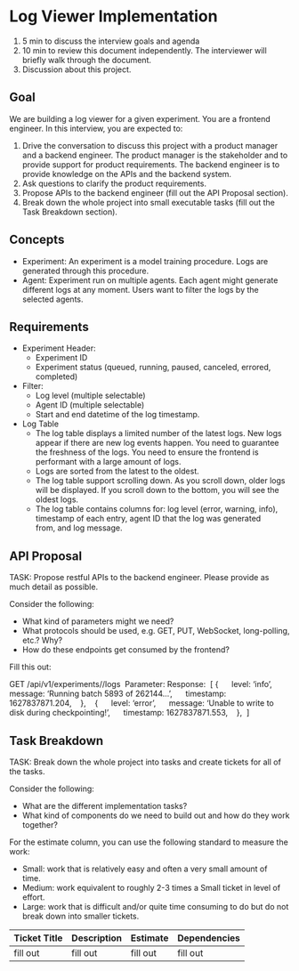 # Log Viewer Implementation

1. 5 min to discuss the interview goals and agenda
2. 10 min to review this document independently. The interviewer will briefly walk through the document.
3. Discussion about this project.

## Goal

We are building a log viewer for a given experiment. You are a frontend engineer. In this interview, you are expected to: 

1. Drive the conversation to discuss this project with a product manager and a backend engineer. The product manager is the stakeholder and to provide support for product requirements. The backend engineer is to provide knowledge on the APIs and the backend system.
2. Ask questions to clarify the product requirements.
3. Propose APIs to the backend engineer (fill out the API Proposal section).
4. Break down the whole project into small executable tasks (fill out the Task Breakdown section).

## Concepts 

 - Experiment: An experiment is a model training procedure. Logs are generated through this procedure.
 - Agent: Experiment run on multiple agents. Each agent might generate different logs at any moment. Users want to filter the logs by the selected agents. 

## Requirements

- Experiment Header:
  - Experiment ID
  - Experiment status (queued, running, paused, canceled, errored, completed)
- Filter:
  - Log level (multiple selectable)
  - Agent ID (multiple selectable)
  - Start and end datetime of the log timestamp.
- Log Table
  - The log table displays a limited number of the latest logs. New logs appear if there are new log events happen. You need to guarantee the freshness of the logs. You need to ensure the frontend is performant with a large amount of logs.
  - Logs are sorted from the latest to the oldest. 
  - The log table support scrolling down. As you scroll down, older logs will be displayed. If you scroll down to the bottom, you will see the oldest logs.
  - The log table contains columns for: log level (error, warning, info), timestamp of each entry, agent ID that the log was generated from, and log message. 
 
 ## API Proposal
 
 TASK: Propose restful APIs to the backend engineer. Please provide as much detail as possible.
 
 Consider the following: 
 - What kind of parameters might we need? 
 - What protocols should be used, e.g. GET, PUT, WebSocket, long-polling, etc.? Why? 
 - How do these endpoints get consumed by the frontend? 

Fill this out: 

GET /api/v1/experiments/<experiment-id>/logs 
Parameter:
Response: 
[
  { 
    level: ‘info’, 
    message: ‘Running batch 5893 of 262144...’, 
    timestamp: 1627837871.204, 
  }, 
  { 
    level: ‘error’, 
    message: ‘Unable to write to disk during checkpointing!’, 
    timestamp: 1627837871.553, 
  }, 
] 
  
## Task Breakdown
  
TASK: Break down the whole project into tasks and create tickets for all of the tasks.  
  
Consider the following: 
 - What are the different implementation tasks?
 - What kind of components do we need to build out and how do they work together? 
  
For the estimate column, you can use the following standard to measure the work:
 - Small: work that is relatively easy and often a very small amount of time. 
 - Medium: work equivalent to roughly 2-3 times a Small ticket in level of effort.
 - Large: work that is difficult and/or quite time consuming to do but do not break down into smaller tickets. 
 
| Ticket Title| Description | Estimate | Dependencies |
| ----------- | ----------- | -------- | ------------ |
| fill out    | fill out    | fill out | fill out     |



